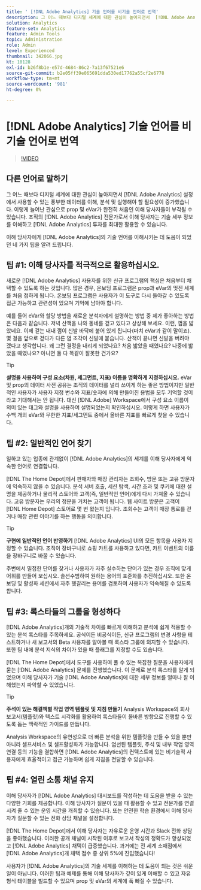 ```yaml
---
title: ' [!DNL Adobe Analytics] 기술 언어를 비기술 언어로 번역'
description: 그 어느 때보다 디지털 세계에 대한 관심이 높아지면서  [!DNL Adobe Analytics] 설정에서 사용할 수 있는 풍부한 데이터를 이해, 분석 및 작업해야 하는 필요성이 증가하고 있습니다. 이렇게 늘어난 관심으로 prop 및 eVar가 완전히 처음인 이해 당사자들이 부각될 수 있습니다. 조직의  [!DNL Adobe Analytics] 전문가로서 이해 당사자가 기술 세부 정보를 이해하고  [!DNL Adobe Analytics] 투자를 최대한 활용할 수 있도록 하는 중요한 역할을 하게 됩니다.
solution: Analytics
feature-set: Analytics
feature: Admin Tools
topic: Administration
role: Admin
level: Experienced
thumbnail: 342066.jpg
kt: 10128
exl-id: b26f8b1e-e57d-4684-86c2-7a13f67521e6
source-git-commit: b2e05ff39e065691dda530ed17762a55cf2e6778
workflow-type: tm+mt
source-wordcount: '981'
ht-degree: 0%

---
```


# [!DNL Adobe Analytics] 기술 언어를 비기술 언어로 번역

>[!VIDEO](https://video.tv.adobe.com/v/342066/?quality=12&learn=on)

## 다른 언어로 말하기

그 어느 때보다 디지털 세계에 대한 관심이 높아지면서 [!DNL Adobe Analytics] 설정에서 사용할 수 있는 풍부한 데이터를 이해, 분석 및 실행해야 할 필요성이 증가했습니다. 이렇게 늘어난 관심으로 prop 및 eVar가 완전히 처음인 이해 당사자들이 부각될 수 있습니다. 조직의 [!DNL Adobe Analytics] 전문가로서 이해 당사자는 기술 세부 정보를 이해하고 [!DNL Adobe Analytics] 투자를 최대한 활용할 수 있습니다.

이해 당사자에게 [!DNL Adobe Analytics]의 기술 언어를 이해시키는 데 도움이 되었던 네 가지 팁을 알려 드립니다.

## 팁 #1: 이해 당사자를 적극적으로 활용하십시오.

새로운 [!DNL Adobe Analytics] 사용자를 위한 신규 프로그램의 핵심은 처음부터 채택할 수 있도록 하는 것입니다. 많은 경우, 온보딩 프로그램은 prop과 eVar의 멋진 세계를 처음 접하게 됩니다. 온보딩 프로그램은 사용자가 이 도구로 다시 돌아갈 수 있도록 접근 가능하고 관련성이 있으며 기억에 남아야 합니다.

예를 들어 eVar와 할당 방법을 새로운 분석자에게 설명하는 방법 중 제가 좋아하는 방법은 다음과 같습니다. 저녁 산책을 나와 동네를 걷고 있다고 상상해 보세요. 이런, 껌을 밟았네요. 이제 걷는 내내 껌이 신발 바닥에 붙어 있게 됩니다(마치 eVar과 같이 말이죠). 몇 걸음 앞으로 걷다가 다른 껌 조각이 신발에 붙습니다. 산책이 끝나면 신발을 버려야 겠다고 생각합니다. 왜 그런 결정을 내리게 되었나요? 처음 밟았을 때였나요? 나중에 밟았을 때였나요? 아니면 둘 다 똑같이 잘못한 건가요?

>[!TIP]
>
>**설명을 사용하여 구성 요소(차원, 세그먼트, 지표) 이름을 명확하게 지정하십시오.**
>eVar 및 prop의 데이터 사전 공유는 조직의 데이터를 널리 쓰이게 하는 좋은 방법이지만 일반적인 사용자가 사용자 지정 변수와 지표/숫자에 의해 만들어진 용법을 모두 기억할 것이라고 기대해서는 안 됩니다. 대신 [!DNL Adobe] Workspace에서 구성 요소 이름이 의미 있는 태그와 설명을 사용하여 설명되었는지 확인하십시오. 이렇게 하면 사용자가 수백 개의 eVar와 무한한 지표/세그먼트 중에서 올바른 지표를 빠르게 찾을 수 있습니다.

## 팁 #2: 일반적인 언어 찾기

일하고 있는 업종에 관계없이 [!DNL Adobe Analytics]의 세계를 이해 당사자에게 익숙한 언어로 연결합니다.

[!DNL The Home Depot]에서 판매자와 매장 관리자는 조회수, 방문 또는 고유 방문자에 익숙하지 않을 수 있습니다. 분석 서버 호출, 세션 탐색, 시간 초과 및 쿠키에 대한 설명을 제공하거나 물리적 스토어와 고객(즉, 일반적인 언어)에게 다시 가져올 수 있습니다. 고유 방문자는 우리의 정문을 거치는 고객이 됩니다. 웹 사이트 방문은 고객이 [!DNL Home Depot] 스토어로 몇 번 왔는지 입니다. 조회수는 고객이 매장 통로를 걷거나 매장 관련 이야기를 하는 행동을 의미합니다.

>[!TIP]
>
>**구현에 일반적인 언어 반영하기**
>[!DNL Adobe Analytics] UI의 모든 항목을 사용자 지정할 수 있습니다. 조직이 장바구니로 쇼핑 카트를 사용하고 있다면, 카트 이벤트의 이름을 장바구니로 바꿀 수 있습니다.
>
>주변에서 밀접한 단어를 찾거나 사용자가 자주 실수하는 단어가 있는 경우 조직에 맞게 어휘를 만들어 보십시오. 솔선수범하여 원하는 용어의 표준화를 추진하십시오. 또한 온보딩 및 활성화 세션에서 자주 헷갈리는 용어를 검토하여 사용자가 익숙해질 수 있도록 합니다.

## 팁 #3: 록스타들의 그룹을 형성하다

[!DNL Adobe Analytics]개의 기술적 차이를 빠르게 이해하고 분석에 쉽게 적용할 수 있는 분석 록스타를 주목하세요. 공식이든 비공식이든, 신규 프로그램의 변경 사항을 테스트하거나 새 보고서의 Beta 사용자를 알아볼 때 록스타 그룹에 의지할 수 있습니다. 또한 팀 내에 분석 지식의 차이가 있을 때 플래그를 지정할 수도 있습니다.

[!DNL The Home Depot]에서 도구를 사용하여 풀 수 있는 복잡한 질문을 사용자에게 묻는 [!DNL Adobe Analytics] 문제를 진행했습니다. 이 문제로 분석 록스타를 알게 되었으며 이해 당사자가 기술 [!DNL Adobe Analytics]에 대한 세부 정보를 얼마나 잘 이해했는지 파악할 수 있었습니다.

>[!TIP]
>
>**주석이 있는 해결책별 작업 영역 템플릿 및 지침 만들기**
>Analysis Workspace의 회사 보고서(템플릿)와 텍스트 시각화를 활용하여 록스타들이 올바른 방향으로 진행할 수 있도록 돕는 맥락적인 가이드를 만듭니다.
>
>Analysis Workspace의 유연성으로 더 빠른 분석을 위한 템플릿을 만들 수 있을 뿐만 아니라 셀프서비스 및 셀프활성화가 가능합니다. 엄선된 템플릿, 주석 및 내부 작업 영역 연결 등의 기능을 결합하면 [!DNL Adobe Analytics]의 컨텍스트에 있는 비기술적 사용자에게 효율적이고 접근 가능하며 쉽게 지침을 전달할 수 있습니다.

## 팁 #4: 열린 소통 채널 유지

이해 당사자가 [!DNL Adobe Analytics] 대시보드를 작성하는 데 도움을 받을 수 있는 다양한 기회를 제공합니다. 이해 당사자가 질문이 있을 때 활용할 수 있고 전문가를 연결시켜 줄 수 있는 운영 시간을 개최할 수 있습니다. 또는 안전한 학습 환경에서 이해 당사자가 질문할 수 있는 전화 상담 채널을 설정합니다.

[!DNL The Home Depot]에서 이해 당사자는 자유로운 운영 시간과 Slack 전화 상담을 좋아했습니다. 이러한 공개 채널이 시작된 이후로 보고서 작성의 정확도가 향상되었고 [!DNL Adobe Analytics] 채택이 급증했습니다. 과거에는 전 세계 소매점에서 [!DNL Adobe Analytics]개 채택 점수 중 상위 5%에 진입했습니다!

사용자가 [!DNL Adobe Analytics]의 기술 세계를 이해하는 데 도움이 되는 것은 쉬운 일이 아닙니다. 이러한 팁과 예제를 통해 이해 당사자가 깊이 있게 이해할 수 있고 자유 형식 테이블을 빌드할 수 있으며 prop 및 eVar의 세계에 푹 빠질 수 있습니다.
